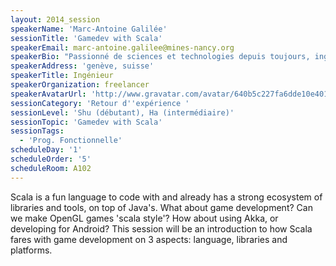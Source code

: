 ```yaml
---
layout: 2014_session
speakerName: 'Marc-Antoine Galilée'
sessionTitle: 'Gamedev with Scala'
speakerEmail: marc-antoine.galilee@mines-nancy.org
speakerBio: "Passionné de sciences et technologies depuis toujours, ingénieur de formation, puis consultant en software development. Mon job ne me donnant que rarement pleine satisfaction, j'ai toujours gardé une activité IT 'pour le fun' en dehors des heures de bureau, traitant de sujets dont j'avais envie avec les technos dont j'avais envie.\nAinsi, j'ai récemment décidé d'étendre mon expérience fonctionnelle avec Scala dans mon domaine préféré, le jeu vidéo."
speakerAddress: 'genève, suisse'
speakerTitle: Ingénieur
speakerOrganization: freelancer
speakerAvatarUrl: 'http://www.gravatar.com/avatar/640b5c227fa6dde10e4017574b524189?size=200&default=mm'
sessionCategory: 'Retour d''expérience '
sessionLevel: 'Shu (débutant), Ha (intermédiaire)'
sessionTopic: 'Gamedev with Scala'
sessionTags:
  - 'Prog. Fonctionnelle'
scheduleDay: '1'
scheduleOrder: '5'
scheduleRoom: A102
---
```


Scala is a fun language to code with and already has a strong ecosystem of libraries and tools, on top of Java's. What about game development? Can we make OpenGL games 'scala style'? How about using Akka, or developing for Android?
This session will be an introduction to how Scala fares with game development on 3 aspects: language, libraries and platforms.
